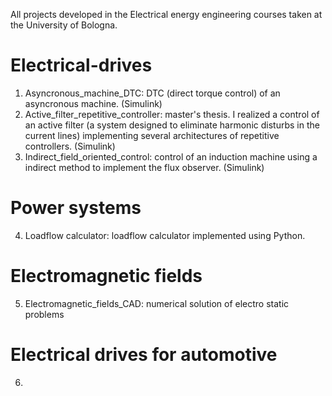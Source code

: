All projects developed in the Electrical energy engineering courses taken at the University of Bologna.

# Electrical-drives
1. Asyncronous_machine_DTC: DTC (direct torque control) of an asyncronous machine. (Simulink)
2. Active_filter_repetitive_controller: master's thesis. I realized a control of an active filter (a system designed to eliminate harmonic disturbs in the current lines) implementing several architectures of repetitive controllers. (Simulink)
3. Indirect_field_oriented_control: control of an induction machine using a indirect method to implement the flux observer. (Simulink)

# Power systems
4. Loadflow calculator: loadflow calculator implemented using Python. 

# Electromagnetic fields
5. Electromagnetic_fields_CAD: numerical solution of electro static problems

# Electrical drives for automotive
6. 
